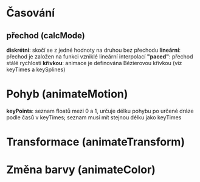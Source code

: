 Časování
========
přechod (calcMode)
--------
__diskrétní__: skočí se z jedné hodnoty na druhou bez přechodu
__lineární__: přechod je založen na funkci vzniklé lineární interpolací
__"paced"__: přechod stálé rychlosti
__křivkou__: animace je definována Bézierovou křivkou (viz keyTimes a keySplines)

Pohyb (animateMotion)
=====================
__keyPoints__: seznam floatů mezi 0 a 1, určuje délku pohybu po určené dráze podle časů v keyTimes; seznam musí mít stejnou délku jako keyTimes

Transformace (animateTransform)
===============================

Změna barvy (animateColor)
==========================